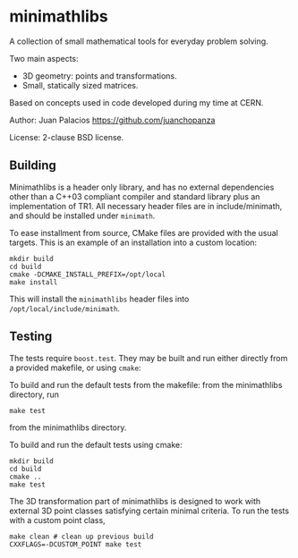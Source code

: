 minimathlibs
============

A collection of small mathematical tools for everyday problem solving.

Two main aspects: 

* 3D geometry: points and transformations.
* Small, statically sized matrices.

Based on concepts used in code developed during my time at CERN.

Author: Juan Palacios https://github.com/juanchopanza

License: 2-clause BSD license.

Building
--------

Minimathlibs is a header only library, and has no external dependencies other than a C++03 compliant compiler and standard library plus an implementation of TR1. All necessary header files are in include/minimath, and should be installed under ``minimath``.

To ease installment from source, CMake files are provided with the usual targets. This is an example of an installation into a custom location:

```shell
mkdir build
cd build
cmake -DCMAKE_INSTALL_PREFIX=/opt/local
make install
```

This will install the ``minimathlibs`` header files into ``/opt/local/include/minimath``.

Testing
-------

The tests require `boost.test`. They may be built and run either directly from a provided makefile, or using `cmake`:

To build and run the default tests from the makefile: from the minimathlibs directory, run

```shell
make test
```

from the minimathlibs directory.

To build and run the default tests using cmake:

```shell
mkdir build
cd build
cmake ..
make test
```


The 3D transformation part of minimathlibs is designed to work with external 3D point classes satisfying certain minimal criteria. To run the tests with a custom point class, 

```shell
make clean # clean up previous build
CXXFLAGS=-DCUSTOM_POINT make test
```

